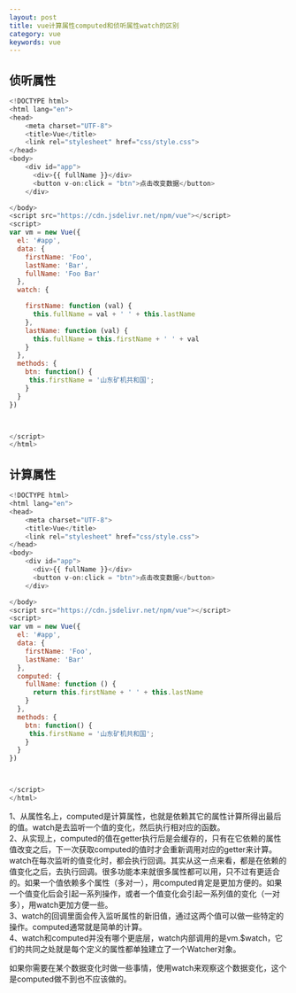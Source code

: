 ```yaml
---
layout: post
title: vue计算属性computed和侦听属性watch的区别
category: vue
keywords: vue
---
```


## 侦听属性

```javascript
<!DOCTYPE html>
<html lang="en">
<head>
    <meta charset="UTF-8">
    <title>Vue</title>
    <link rel="stylesheet" href="css/style.css">
</head>
<body>
    <div id="app">
      <div>{{ fullName }}</div>
      <button v-on:click = "btn">点击改变数据</button>
    </div>

</body>
<script src="https://cdn.jsdelivr.net/npm/vue"></script>
<script>
var vm = new Vue({
  el: '#app',
  data: {
    firstName: 'Foo',
    lastName: 'Bar',
    fullName: 'Foo Bar'
  },
  watch: {

    firstName: function (val) {
      this.fullName = val + ' ' + this.lastName
    },
    lastName: function (val) {
      this.fullName = this.firstName + ' ' + val
    }
  },
  methods: {
    btn: function() {
     this.firstName = '山东矿机共和国';
    }
  }
})



</script>
</html>
```

## 计算属性

```javascript
<!DOCTYPE html>
<html lang="en">
<head>
    <meta charset="UTF-8">
    <title>Vue</title>
    <link rel="stylesheet" href="css/style.css">
</head>
<body>
    <div id="app">
      <div>{{ fullName }}</div>
      <button v-on:click = "btn">点击改变数据</button>
    </div>

</body>
<script src="https://cdn.jsdelivr.net/npm/vue"></script>
<script>
var vm = new Vue({
  el: '#app',
  data: {
    firstName: 'Foo',
    lastName: 'Bar'
  },
  computed: {
    fullName: function () {
      return this.firstName + ' ' + this.lastName
    }
  },
  methods: {
    btn: function() {
     this.firstName = '山东矿机共和国';
    }
  }
})



</script>
</html>
```

1、从属性名上，computed是计算属性，也就是依赖其它的属性计算所得出最后的值。watch是去监听一个值的变化，然后执行相对应的函数。      
2、从实现上，computed的值在getter执行后是会缓存的，只有在它依赖的属性值改变之后，下一次获取computed的值时才会重新调用对应的getter来计算。watch在每次监听的值变化时，都会执行回调。其实从这一点来看，都是在依赖的值变化之后，去执行回调。很多功能本来就很多属性都可以用，只不过有更适合的。如果一个值依赖多个属性（多对一），用computed肯定是更加方便的。如果一个值变化后会引起一系列操作，或者一个值变化会引起一系列值的变化（一对多），用watch更加方便一些。   
3、watch的回调里面会传入监听属性的新旧值，通过这两个值可以做一些特定的操作。computed通常就是简单的计算。       
4、watch和computed并没有哪个更底层，watch内部调用的是vm.$watch，它们的共同之处就是每个定义的属性都单独建立了一个Watcher对象。

如果你需要在某个数据变化时做一些事情，使用watch来观察这个数据变化，这个是computed做不到也不应该做的。


